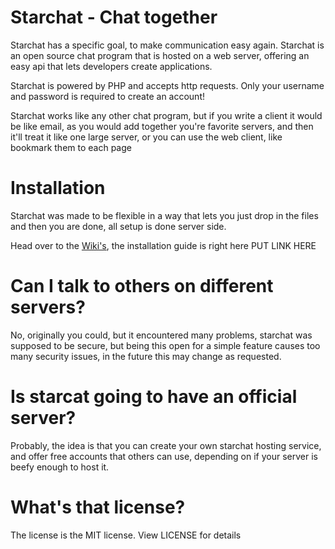 # Starchat - Chat together
Starchat has a specific goal, to make communication easy again. Starchat is an open source chat program that is hosted on a web server, offering an easy api that lets developers create applications.

Starchat is powered by PHP and accepts http requests. Only your username and password is required to create an account!

Starchat works like any other chat program, but if you write a client it would be like email, as you would add together you're favorite servers, and then it'll treat it like one large server, or you can use the web client, like bookmark them to each page

# Installation
Starchat was made to be flexible in a way that lets you just drop in the files and then you are done, all setup is done server side.

Head over to the [Wiki's](https://github.com/saderror256/starchat/wiki), the installation guide is right here PUT LINK HERE

# Can I talk to others on different servers?
No, originally you could, but it encountered many problems, starchat was supposed to be secure, but being this open for a simple feature causes too many security issues, in the future this may change as requested.

# Is starcat going to have an official server?
Probably, the idea is that you can create your own starchat hosting service, and offer free accounts that others can use, depending on if your server is beefy enough to host it.

# What's that license?
The license is the MIT license. View LICENSE for details
